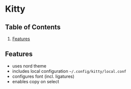 # Kitty

## Table of Contents

1. [Features](#Features)

## Features

- uses nord theme
- includes local configuration `~/.config/kitty/local.conf`
- configures font (incl. ligatures)
- enables copy on select
